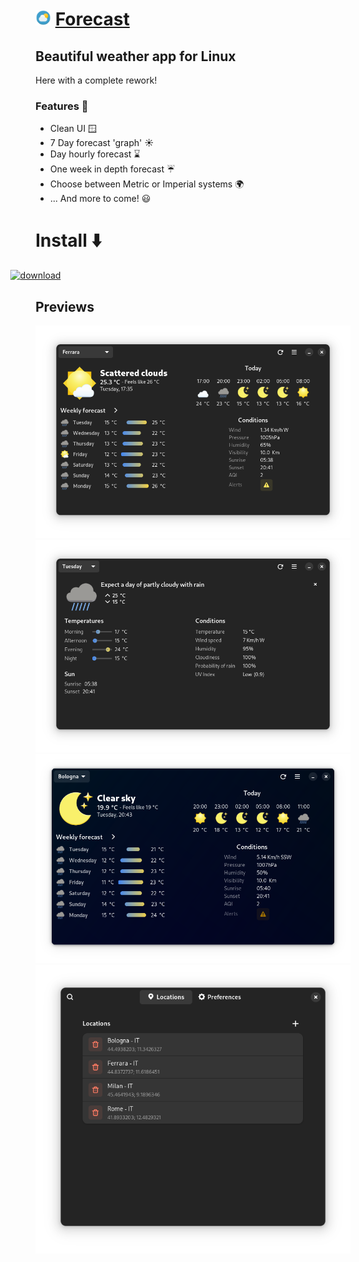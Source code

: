 <h1> <img src="/share/icons/hicolor/scalable/apps/dev.salaniLeo.forecast.svg" alt="icon" style="height:25px; margin:0px;"> <a href='https://forecast.salanileo.dev/'> Forecast </a> </h1>
<h2> Beautiful weather app for Linux </h2>
<p>Here with a complete rework!</p>
<h3>Features 💬</h3>
<ul>
	<li>Clean UI 🪟</li>
	<li>7 Day forecast 'graph' ☀️</li>
	<li>Day hourly forecast ⌛</li>
	<li>One week in depth forecast ☔</li>
	<li>Choose between Metric or Imperial systems 🌍</li>
	<li>... And more to come! 😃</li>
</ul>
<h1>Install ⬇️</h1>
<a href="https://flathub.org/apps/dev.salaniLeo.forecast" rel="nofollow"
	><img
		src="https://flathub.org/assets/badges/flathub-badge-en.png"
		style="max-width: 100%;transform: translateX(-50%)"
		width="200"
		alt="download"
	/></a
>

<h2>Previews</h2>
<img src="data/images/app1-dark.png" alt="">
<img src="data/images/app2-dark.png" alt="">
<img src="data/images/app3-dark.png" alt="">
<img src="data/images/app4-dark.png" alt="">
